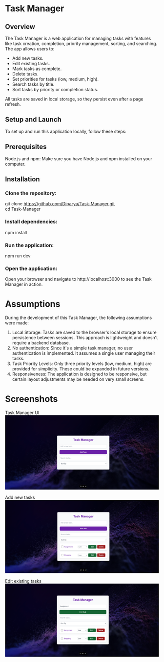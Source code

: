 
# Task Manager

## Overview

The Task Manager is a web application for managing tasks with features like task creation, completion, priority management, sorting, and searching. The app allows users to:

- Add new tasks.
- Edit existing tasks.
- Mark tasks as complete.
- Delete tasks.
- Set priorities for tasks (low, medium, high).
- Search tasks by title.
- Sort tasks by priority or completion status.

All tasks are saved in local storage, so they persist even after a page refresh.

## Setup and Launch
To set up and run this application locally, follow these steps:
## Prerequisites
Node.js and npm: Make sure you have Node.js and npm installed on your computer.
## Installation
### Clone the repository:
git clone https://github.com/Diparya/Task-Manager.git \
cd Task-Manager
### Install dependencies:
npm install
### Run the application:
npm run dev
### Open the application:
Open your browser and navigate to http://localhost:3000 to see the Task Manager in action.
# Assumptions
During the development of this Task Manager, the following assumptions were made:

1. Local Storage: Tasks are saved to the browser's local storage to ensure persistence between sessions. This approach is lightweight and doesn't require a backend database.
2. No authentication: Since it's a simple task manager, no user authentication is implemented. It assumes a single user managing their tasks.
3. Task Priority Levels: Only three priority levels (low, medium, high) are provided for simplicity. These could be expanded in future versions.
4. Responsiveness: The application is designed to be responsive, but certain layout adjustments may be needed on very small screens.
# Screenshots
Task Manager UI
![App Screenshot](https://github.com/Diparya/Task-Manager/blob/51f7fcc7195f11fd5753a20e9bee96d397224026/public/screenshots/Screenshot%202024-11-15%20162329.png)

Add new tasks
![App Screenshot](https://github.com/Diparya/Task-Manager/blob/51f7fcc7195f11fd5753a20e9bee96d397224026/public/screenshots/Screenshot%202024-11-15%20162508.png)

Edit existing tasks
![App Screenshot](https://github.com/Diparya/Task-Manager/blob/51f7fcc7195f11fd5753a20e9bee96d397224026/public/screenshots/Screenshot%202024-11-15%20162525.png)






